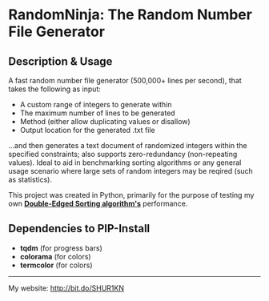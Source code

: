 # RandomNinja: The Random Number File Generator

## Description & Usage
A fast random number file generator (500,000+ lines per second), that takes the following as input:

- A custom range of integers to generate within
- The maximum number of lines to be generated
- Method (either allow duplicating values or disallow)
- Output location for the generated .txt file

...and then generates a text document of randomized integers within the specified constraints; also supports zero-redundancy (non-repeating values). Ideal to aid in benchmarking sorting algorithms or any general usage scenario where large sets of random integers may be reqired (such as statistics).

This project was created in Python, primarily for the purpose of testing my own [**Double-Edged Sorting algorithm's**](https://github.com/SHUR1K-N/Double-Edged-Sort) performance.

## Dependencies to PIP-Install
- **tqdm** (for progress bars)
- **colorama** (for colors)
- **termcolor** (for colors)

------------

My website: http://bit.do/SHUR1KN
